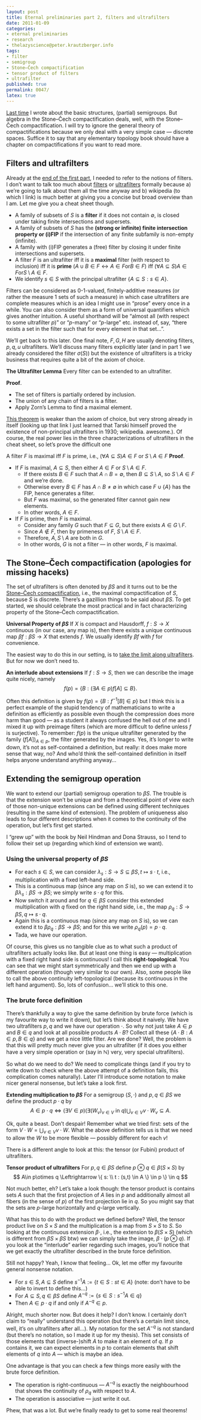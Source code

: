 ```yaml
---
layout: post
title: Eternal preliminaries part 2, filters and ultrafilters
date: 2011-01-09
categories:
- eternal preliminaries
- research
- thelazyscience@peter.krautzberger.info
tags:
- filter
- semigroup
- Stone–Čech compactification
- tensor product of filters
- ultrafilter
published: true
permalink: 0047/
latex: true
---
```


[Last time](/0042/) I wrote about the basic structures, (partial) semigroups. But algebra in the Stone–Čech compactification deals, well, with the Stone–Čech compactification. I will try to ignore the general theory of compactifications because we only deal with a very simple case — discrete spaces. Suffice it to say that any elementary topology book should have a chapter on compactifications if you want to read more.

## Filters and ultrafilters

Already at the [end of the first part](/0042/), I needed to refer to the notions of filters. I don’t want to talk too much about [filters](https://en.wikipedia.org/wiki/Filter_ (mathematics)) or [ultrafilters](https://en.wikipedia.org/wiki/Ultrafilter) formally because a) we’re going to talk about them all the time anyway and b) wikipedia (to which I link) is much better at giving you a concise but broad overview than I am. Let me give you a cheat sheet though.

*   A family of subsets of $S$ is a **filter** if it does not contain $\emptyset$, is closed under taking finite intersections and supersets.
*   A family of subsets of $S$ has the **(strong or infinite) finite intersection property or (i)<span class="caps">FIP</span>** if the intersection of any finite subfamily is non-empty (infinite).
*   A family with (i)<span class="caps">FIP</span> generates a (free) filter by closing it under finite intersections and supersets.
*   A filter $F$ is an ultrafilter iff it is a **maximal** filter (with respect to inclusion) iff it is **prime** $(A\cup B \in F \leftrightarrow A \in F \text{or} B\in F)$ iff $(\forall A\subseteq S) A\in F \text{or} S\setminus A \in F$.
*   We identify $s\in S$ with the principal ultrafilter $\{ A\subseteq S : s\in A\}$.

Filters can be considered as 0-1-valued, finitely-additive measures (or rather the measure 1 sets of such a measure) in which case ultrafilters are complete measures which is an idea I might use in “prose” every once in a while. You can also consider them as a form of universal quantifiers which gives another intuition. A useful shorthand will be “almost all (with respect to some ultrafilter $p$)” or “$p$-many” or “$p$-large” etc. instead of, say, “there exists a set in the filter such that for every element in that set…”.

We’ll get back to this later. One final note, $F,G,H$ are usually denoting filters, $p,q,u$ ultrafilters. We’ll discuss many filters explicitly later (and in part 1 we already considered the filter $\sigma(S)$) but the existence of ultrafilters is a tricky business that requires quite a bit of the axiom of choice.

**The Ultrafilter Lemma** Every filter can be extended to an ultrafilter.

**Proof**.

*   The set of filters is partially ordered by inclusion.
*   The union of any chain of filters is a filter.
*   Apply Zorn’s Lemma to find a maximal element.

[This theorem](https://secure.wikimedia.org/wikipedia/en/wiki/Boolean_prime_ideal_theorem) is weaker than the axiom of choice, but very strong already in itself (looking up that link I just learned that Tarski himself proved the existence of non-principal ultrafilters in 1930; wikipedia. awesome.). Of course, the real power lies in the three characterizations of ultrafilters in the cheat sheet, so let’s prove the difficult one

A filter $F$ is maximal iff $F$ is prime, i.e., $(\forall A\subseteq S) A\in F \text{ or } S\setminus A \in F$
 **Proof**.

*   If $F$ is maximal, $A\subseteq S$, then either $A \in F$ or $S\setminus A \in F$.
    *   If there exists $B\in F$ such that $A \cap B = \emptyset$, then $B \subseteq S\setminus A$, so $S\setminus A \in F$ and we’re done.
    *   Otherwise every $B\in F$ has $A \cap B \neq \emptyset$ in which case $F\cup \{A\}$ has the <span class="caps">FIP</span>, hence generates a filter.
    *   But $F$ was maximal, so the generated filter cannot gain new elements.
    *   In other words, $A\in F$.
*   If $F$ is prime, then $F$ is maximal.
    *   Consider any family $G$ such that $F \subseteq G$, but there exists $A \in G \setminus F$.
    *   Since $A \notin F$, then by primeness of $F$, $S \setminus A \in F$.
    *   Therefore, $A, S\setminus A$ are both in $G$.
    *   In other words, $G$ is not a filter — in other words, $F$ is maximal.

## The Stone–Čech compactification (apologies for missing haceks)

The set of ultrafilters is often denoted by $\beta S$ and it turns out to be the [Stone–Čech compactification](https://secure.wikimedia.org/wikipedia/en/wiki/Stone%E2%80%93%C4%8Cech_compactification), i.e., the maximal compactification of $S$, because $S$ is discrete. There’s a gazillion things to be said about $\beta S$. To get started, we should celebrate the most practical and in fact characterizing property of the Stone–Čech compactification.

**Universal Property of $\beta S$** If $X$ is compact and Hausdorff, $f: S \rightarrow X$ continuous (in our case, any map is), then there exists a unique continuous map $\beta f: \beta S \rightarrow X$ that extends $f$. We usually identify $\beta f$ with $f$ for convenience.

The easiest way to do this in our setting, is to [take the limit along ultrafilters](http://www.tricki.org/article/How_to_use_ultrafilters). But for now we don’t need to.

**An interlude about extensions** If $f: S \rightarrow S$, then we can describe the image quite nicely, namely
$$f(p) = \{ B : (\exists A \in p) f[A] \subseteq B \}.$$

Often this definition is given by $f(p)= \{ B: f^{-1}[B] \in p\}$ but I think this is a perfect example of the stupid tendency of mathematicians to write a definition as efficiently as possible even though the compression does more harm than good — as a student it always confused the hell out of me and I mixed it up with preimage filters (which are more difficult to define unless $f$ is surjective). To remember: $f(p)$ is the unique ultrafilter generated by the family $(f[A])_ {A\in p}$, the filter generated by the images. Yes, it’s longer to write down, it’s not as self-contained a definition, but really: it does make more sense that way, no? And who’d think the self-contained definition in itself helps anyone understand anything anyway…

## Extending the semigroup operation

We want to extend our (partial) semigroup operation to $\beta S$. The trouble is that the extension won’t be unique and from a theoretical point of view each of those non-unique extensions can be defined using different techniques (resulting in the same kind of extension). The problem of uniqueness also leads to four different descriptions when it comes to the continuity of the operation, but let’s first get started.

I “grew up” with the book by Neil Hindman and Dona Strauss, so I tend to follow their set up (regarding which kind of extension we want).

### **Using the universal property of $\beta S$**

*   For each $s\in S$, we can consider $\lambda_ s: S \rightarrow S\subseteq \beta S, t\mapsto s \cdot t$, i.e., multiplication with a fixed left-hand side.
*   This is a continuous map (since any map on $S$ is), so we can extend it to $\beta \lambda_ s : \beta S \rightarrow \beta S$; we simply write $s \cdot q$ for this.
*   Now switch it around and for $q\in \beta S$ consider this extended multiplication with $q$ fixed on the right hand side, i.e., the map $\rho_ q: S \rightarrow \beta S, q \mapsto s \cdot q$.
*   Again this is a continuous map (since any map on $S$ is), so we can extend it to $\beta \rho_ q : \beta S \rightarrow \beta S$; and for this we write $\rho_ q(p) = p \cdot q$.
*   Tada, we have our operation.

Of course, this gives us no tangible clue as to what such a product of ultrafilters actually looks like. But at least one thing is easy — multiplication with a fixed right hand side is continuous! I call this **right-topological**. You can see that we might start symmetrically and then we end up with a different operation (though very similar to our own). Also, some people like to call the above continuity left-topological (because its continuous in the left hand argument). So, lots of confusion… we’ll stick to this one.

### **The brute force definition**

There’s thankfully a way to give the same definition by brute force (which is my favourite way to write it down), but let’s think about it naively. We have two ultrafilters $p,q$ and we have our operation $\cdot$. So why not just take $A \in p$ and $B\in q$ and look at all possible products $A \cdot B$? Collect all these $\{ A \cdot B: A \in p, B \in q\}$ and we get a nice little filter. Are we done? Well, the problem is that this will pretty much never give you an ultrafilter (if it does you either have a very simple operation or (say in $\mathbb{N}$) very, very special ultrafilters).

So what do we need to do? We need to complicate things (and if you try to write down to check where the above attempt of a definition fails, this complication comes naturally). Later I’ll introduce some notation to make nicer general nonsense, but let’s take a look first.

**Extending multiplication to $\beta S$** For a semigroup $(S, \cdot)$ and $p,q \in \beta S$ we define the product $p \cdot q$ by
$$A \in p\cdot q \Leftrightarrow (\exists V\in p)(\exists {(W_ v)}_ {v\in V} \text{ in } q) \bigcup_ {v\in V} v \cdot W_ v \subseteq A. $$

Ok, quite a beast. Don’t despair! Remember what we tried first: sets of the form $V \cdot W = \bigcup_ {v\in V} v \cdot W$. What the above definition tells us is that we need to allow the $W$ to be more flexible — possibly different for each $v$!

There is a different angle to look at this: the tensor (or Fubini) product of ultrafilters.

**Tensor product of ultrafilters** For $p,q \in \beta S$ define $p \otimes q \in \beta (S \times S)$ by
$$ A\in p\otimes q \Leftrightarrow \{ s: \\ t : (s,t) \in A \} \in p \} \in q $$

Not much better, eh? Let’s take a look though: the tensor product is contains sets $A$ such that the first projection of $A$ lies in $p$ and additionally almost all fibers (in the sense of $p$) of the first projection lie in $q$. So you might say that the sets are $p$-large horizontally and $q$-large vertically.

What has this to do with the product we defined before? Well, the tensor product live on $S \times S$ and the multiplication is a map from $S \times S$ to $S$. So looking at the continuous extension $\beta \cdot$, i.e., the extension to $\beta (S\times S)$ (which is different from $\beta S \times \beta S$ btw) we can simply take the image, $\beta \cdot(p \otimes q)$. If you look at the “interlude” earlier regarding such images, you’ll notice that we get exactly the ultrafilter described in the brute force definition.

Still not happy? Yeah, I know that feeling… Ok, let me offer my favourite general nonsense notation.

*   For $s \in S, A\subseteq S$ define $s^{-1}A := \{ t \in S: st \in A\}$ (note: don’t have to be able to invert to define this…)
*   For $A\subseteq S, q \in \beta S$ define $A^{-q} := \{ s \in S: s^{-1}A \in q \}$
*   Then $A \in p \cdot q$ if and only if $A^{-q} \in p$.

Alright, much shorter now. But does it help? I don’t know. I certainly don’t claim to “really” understand this operation (but there’s a certain limit since, well, it’s on ultrafilters after all…). My notation for the set $A^{-q}$ is not standard (but there’s no notation, so I made it up for my thesis). This set consists of those elements that (inverse-)shift $A$ to make it an element of $q$. If $p$ contains it, we can expect elements in $p$ to contain elements that shift elements of $q$ into $A$ — which is maybe an idea.

One advantage is that you can check a few things more easily with the brute force definition.

*   The operation is right-continuous — $A^{-q}$ is exactly the neighbourhood that shows the continuity of $\rho_ q$ with respect to $A$.
*   The operation is associative — just write it out.

Phew, that was a lot. But we’re finally ready to get to some real theorems!
